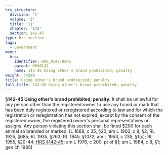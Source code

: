 ```yaml
---
hrs_structure:
  division: '1'
  volume: '3'
  title: '11'
  chapter: '142'
  section: 142-45
type: hrs_section
tags:
  - Government
menu:
  hrs:
    identifier: HRS_0142-0045
    parent: HRS0142
    name: 142-45 Using other's brand prohibited; penalty
weight: 34200
title: Using other's brand prohibited; penalty
full_title: 142-45 Using other's brand prohibited; penalty
---
```

**§142-45 Using other's brand prohibited; penalty.** It shall be unlawful for any person other than the registered owner to use any brand or mark that has been duly registered or reregistered according to law and for which the registration or reregistration has not expired, except by the consent of the registered owner, the registered owner's personal representatives or assigns. Any person violating this section shall be fined $200 for each animal so branded or marked. [L 1888, c 35, §20; am L 1903, c 8, §2; RL 1925, §685; RL 1935, §263; RL 1945, §1072; am L 1953, c 235, §1(c); RL 1955, §20-44; [HRS §142-45](/title-11/chapter-142/section-142-45/); am L 1976, c 200, pt of §1; am L 1984, c 8, §1; gen ch 1985]